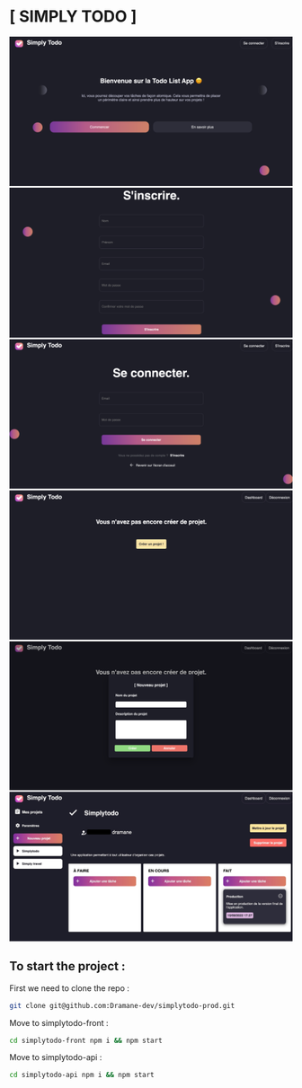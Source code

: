 # [ SIMPLY TODO ]

![alt text](https://github.com/Dramane-dev/simplytodo-prod/blob/master/app-screens/home.png?raw=true)
![alt text](https://github.com/Dramane-dev/simplytodo-prod/blob/master/app-screens/signup.png?raw=true)
![alt text](https://github.com/Dramane-dev/simplytodo-prod/blob/master/app-screens/signin.png?raw=true)
![alt text](https://github.com/Dramane-dev/simplytodo-prod/blob/master/app-screens/no-project.png?raw=true)
![alt text](https://github.com/Dramane-dev/simplytodo-prod/blob/master/app-screens/new-project.png?raw=true)
![alt text](https://github.com/Dramane-dev/simplytodo-prod/blob/master/app-screens/board.jpg?raw=true)

## To start the project :

First we need to clone the repo : 

```bash
git clone git@github.com:Dramane-dev/simplytodo-prod.git
```

Move to simplytodo-front :

```bash
cd simplytodo-front npm i && npm start
```

Move to simplytodo-api :

```bash
cd simplytodo-api npm i && npm start
```